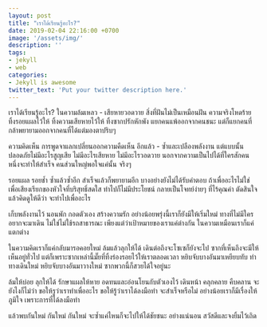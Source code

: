 ```yaml
---
layout: post
title: "เราได้เรียนรู้อะไร?"
date: 2019-02-04 22:16:00 +0700
image: '/assets/img/'
description: ''
tags:
- jekyll
- web
categories:
- Jekyll is awesome
twitter_text: 'Put your twitter description here.'
---
```

เราได้เรียนรู้อะไร? ในความล้มเหลว - เสียหายวอดวาย สิ่งที่ฝันไม่เป็นเหมือนฝัน ความจริงโหดร้าย ทิ้งรอยแผลไว้ให้ ทิ้งความเสียหายไว้ให้ ทิ้งซากปรักหักพัง แยกคนแพ้ออกจากคนชนะ แต่ก็แยกคนที่กล้าพยายามออกจากคนที่ได้แต่มองตาปริบๆ

ความคิดเห็น การพูดจาแลกเปลี่ยนออกความคืดเห็น อีกแล้ว - ซ้ำและเปลืองพลังงาน แต่แบบนั้นปลอดภัยไม่มีอะไรสูญเสีย ไม่มีอะไรเสียหาย ไม่มีอะไรวอดวาย นอกจากความเป็นไปได้ที่ใครสักคนหนึ่งจะทำให้สำเร็จ คนส่วนใหญ่พอใจแค่นั้น จริงๆ

รอยแผล รอยช้ำ ซ้ำแล้วซ้ำอีก สำเร็จแล้วก็พยายามอีก บางอย่างยังไม่ได้รับคำตอบ ถ้าเพื่ออะไรไม่ใช่เพื่อเสียงเรียกของหัวใจที่บริสุทธิ์สดใส ทำไปก็ไม่มีประโยชน์ กลายเป็นโจทย์ง่ายๆ ที่ไร้คุณค่า ตัดสินใจ แล้วคิดดูให้ดีว่า จะทำไปเพื่ออะไร

เก็บพลังงานไว้ นอนพัก กอดตัวเอง สร้างความรัก อย่างน้อยพรุ่งนี้เราก็ยังมีให้เริ่มใหม่ ทางที่ไม่มีใครอยากจะมาเดิน ไม่ใช่ไม่ใช้รถสาธารณะ เพียงแต่ว่าเป้าหมายของเราแค่ต่างกัน ในความเหมือนเราก็แค่แตกต่าง

ในความคิดเราก็แค่กลับมารอคอยใหม่ ล้มแล้วลุกให้ได้ เดินต่อถึงจะโซเซก็ยังจะไป ซากที่เห็นถึงจะมีให้เห็นอยู่ทั่วไป แต่ก็เพราะซากเหล่านี้มั๊ยที่ทิ้งร่องรอยไว้ให้เราตลอดเวลา หยิบจับบางอันมาเหยียบทับ ทำทางเดินใหม่ หยิบจับบางอันมาวางใหม่ ซากพวกนี้ก็สวยได้ใจอยู่นะ

ล้มให้บ่อย ลุกให้ได้ รักษาแผลให้หาย อดทนและอ่อนโยนกับตัวเองไว้ เดินหน้า คลุกคลาย คืบคลาน จะยังไงก็ไม่ว่า ขอให้รูว่าเราทำเพื่ออะไร ขอให้รู้ว่าเราได้ลงมือทำ จะสำเร็จหรือไม่ อย่างน้อยเราก็มีเรื่องให้ภูมิใจ เพราะการที่ได้ลงมือทำ

แล้วพบกันใหม่ กันใหม่ กันใหม่ จะซ้ำแค่ไหนก็จะไปให้ได้ชัยชนะ อย่างแน่นอน สวัสดีและจงยิ้มไว้เถิด
